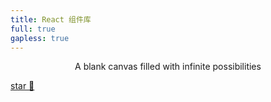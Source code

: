 ```yaml
---
title: React 组件库
full: true
gapless: true
---
```


<div align="center" class="dumi-theme-title"> A blank canvas filled with infinite possibilities</div>
<!-- <div class="wrapper"></div> -->

<a class="go"  href="/components/button">star 🤟</a>
